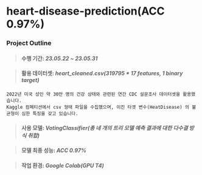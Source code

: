 # heart-disease-prediction(ACC 0.97%)

### Project Outline


> #### 수행 기간: *23.05.22 ~ 23.05.31*

> #### 활용 데이터셋: *heart_cleaned.csv(319795 * 17 features, 1 binary target)*
    2022년 미국 성인 약 30만 명의 건강 상태와 관련된 연간 CDC 설문조사 데이터셋을 활용했습니다.
    Kaggle 컴페티션에서 csv 형태 파일을 수집했으며, 이진 타겟 변수(HeatDisease) 의 불균형이 심한 특징을 갖고 있습니다.

> #### 사용 모델: *VotingClassifier(총 네 개의 트리 모델 예측 결과에 대한 다수결 방식 취합)*

> #### 모델 최종 성능: *ACC 0.97%*

> #### 작업 환경: *Google Colab(GPU T4)*
